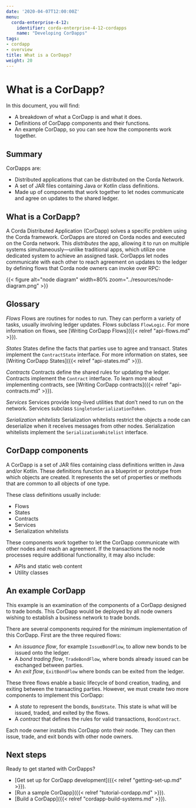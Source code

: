 ```yaml
---
date: '2020-04-07T12:00:00Z'
menu:
  corda-enterprise-4-12:
    identifier: corda-enterprise-4-12-cordapps
    name: "Developing CorDapps"
tags:
- cordapp
- overview
title: What is a CorDapp?
weight: 20
---
```


# What is a CorDapp?

In this document, you will find:

* A breakdown of what a CorDapp is and what it does.
* Definitions of CorDapp components and their functions.
* An example CorDapp, so you can see how the components work together.

## Summary

CorDapps are:

* Distributed applications that can be distributed on the Corda Network.
* A set of JAR files containing Java or Kotlin class definitions.
* Made up of components that work together to let nodes communicate and agree on updates to the shared ledger.

## What is a CorDapp?

A Corda Distributed Application (CorDapp) solves a specific problem using the Corda framework. CorDapps are stored on Corda nodes and executed on the Corda network. This *distributes* the app, allowing it to run on multiple systems simultaneously—unlike traditional apps, which utilize one dedicated system to achieve an assigned task. CorDapps let nodes communicate with each other to reach agreement on updates to the ledger by defining flows that Corda node owners can invoke over RPC:

{{< figure alt="node diagram" width=80% zoom="../resources/node-diagram.png" >}}

## Glossary

*Flows*
  Flows are routines for nodes to run. They can perform a variety of tasks, usually involving ledger updates. Flows
  subclass `FlowLogic`. For more information on flows, see [Writing CorDapp Flows]({{< relref "api-flows.md" >}}).

*States*
  States define the facts that parties use to agree and transact. States implement the `ContractState` interface. For more
  information on states, see [Writing CorDapp States]({{< relref "api-states.md" >}}).

*Contracts*
  Contracts define the shared rules for updating the ledger. Contracts implement the `Contract` interface. To learn
  more about implementing contracts, see [Writing CorDapp contracts]({{< relref "api-contracts.md" >}}).

*Services*
  Services provide long-lived utilities that don’t need to run on the network. Services subclass `SingletonSerializationToken`.

*Serialization whitelists*
  Serialization whitelists restrict the objects a node can deserialize when it receives messages from other nodes.
  Serialization whitelists implement the `SerializationWhitelist` interface.


## CorDapp components

A CorDapp is a set of JAR files containing class definitions written in Java and/or Kotlin. These definitions function as a blueprint or prototype from which objects are created. It represents the set of properties or methods that are common to all objects of one type.

These class definitions usually include:

* Flows
* States
* Contracts
* Services
* Serialization whitelists

These components work together to let the CorDapp communicate with other nodes and reach an agreement. If the transactions the node processes require additional functionality, it may also include:

* APIs and static web content
* Utility classes


## An example CorDapp

This example is an examination of the components of a CorDapp designed to trade bonds. This CorDapp would be deployed by all node owners wishing to establish a business network to trade bonds.

There are several components required for the minimum implementation of this CorDapp. First are the three required flows:

* An *issuance flow*, for example `IssueBondFlow`, to allow new bonds to be issued onto the ledger.
* A *bond trading flow*, `TradeBondFlow`, where bonds already issued can be exchanged between parties.
* An *exit flow*, `ExitBondFlow` where bonds can be exited from the ledger.

These three flows enable a basic lifecycle of bond creation, trading, and exiting between the transacting parties.
However, we must create two more components to implement this CorDapp:

* A *state* to represent the bonds, `BondState`. This state is what will be issued, traded, and exited by the flows.
* A *contract* that defines the rules for valid transactions, `BondContract`.

Each node owner installs this CorDapp onto their node. They can then issue, trade, and exit bonds with other node owners.


## Next steps

Ready to get started with CorDapps?

* [Get set up for CorDapp development]({{< relref "getting-set-up.md" >}}).
* [Run a sample CorDapp]({{< relref "tutorial-cordapp.md" >}}).
* [Build a CorDapp]({{< relref "cordapp-build-systems.md" >}}).
